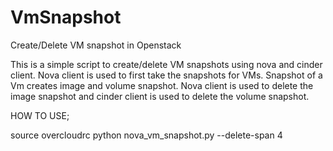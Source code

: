 # VmSnapshot
Create/Delete VM snapshot in Openstack

This is a simple script to create/delete VM snapshots using nova and
cinder client.
Nova client is used to first take the snapshots for VMs. Snapshot of
a Vm creates image and volume snapshot.
Nova client is used to delete the image snapshot and cinder client is
used to delete the volume snapshot.

HOW TO USE;

source overcloudrc
python nova_vm_snapshot.py --delete-span 4

